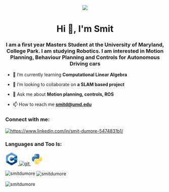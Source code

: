 <p align="center">
<img src="https://i.vimeocdn.com/video/986877391-75769360fedbdc402a88b7f48521c529f1d555f431fd8787240580d51f3174c5-d_640"/>
</p>
<h1 align="center">Hi 👋, I'm Smit</h1>
<h3 align="center">I am a first year Masters Student at the University of Maryland, College Park. I am studying Robotics. I am interested in Motion Planning, Behaviour Planning and Controls for Autonomous Driving cars</h3>

- 🌱 I’m currently learning **Computational Linear Algebra**

- 👯 I’m looking to collaborate on **a SLAM based project**

- 💬 Ask me about **Motion planning, controls, ROS**

- 📫 How to reach me **smitd@umd.edu**

<h3 align="left">Connect with me:</h3>
<p align="left">
<a href="https://linkedin.com/in/https://www.linkedin.com/in/smit-dumore-5474831b1/" target="blank"><img align="center" src="https://raw.githubusercontent.com/rahuldkjain/github-profile-readme-generator/master/src/images/icons/Social/linked-in-alt.svg" alt="https://www.linkedin.com/in/smit-dumore-5474831b1/" height="30" width="40" /></a>
</p>

<h3 align="left">Languages and Too ls:</h3>
<p align="left"> <a href="https://www.w3schools.com/cpp/" target="_blank" rel="noreferrer"> <img src="https://raw.githubusercontent.com/devicons/devicon/master/icons/cplusplus/cplusplus-original.svg" alt="cplusplus" width="40" height="40"/> </a> <a href="https://git-scm.com/" target="_blank" rel="noreferrer"> <img src="https://www.vectorlogo.zone/logos/git-scm/git-scm-icon.svg" alt="git" width="40" height="40"/> </a> <a href="https://www.python.org" target="_blank" rel="noreferrer"> <img src="https://raw.githubusercontent.com/devicons/devicon/master/icons/python/python-original.svg" alt="python" width="40" height="40"/> </a> </p>

<p><img align="left" src="https://github-readme-stats.vercel.app/api/top-langs?username=smitdumore&show_icons=true&locale=en&layout=compact" alt="smitdumore" /></p>

<p>&nbsp;<img align="center" src="https://github-readme-stats.vercel.app/api?username=smitdumore&show_icons=true&locale=en" alt="smitdumore" /></p>

<p><img align="center" src="https://github-readme-streak-stats.herokuapp.com/?user=smitdumore&" alt="smitdumore" /></p>
